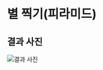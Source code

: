 # 별 찍기(피라미드)

## 결과 사진

![결과 사진](https://user-images.githubusercontent.com/90908098/194301314-36c70c2d-4a8c-42ad-84ba-faa24f48eb33.png)